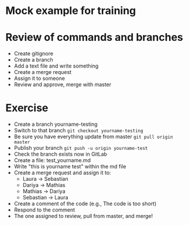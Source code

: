 # Mock example for training

# Review of commands and branches

- Create gitignore
- Create a branch
- Add a text file and write something
- Create a merge request
- Assign it to someone
- Review and approve, merge with master

# Exercise

- Create a branch yourname-testing
- Switch to that branch `git checkout yourname-testing`
- Be sure you have everything update from master `git pull origin master`
- Publish your branch `git push -u origin yourname-test`
- Check the branch exists now in GitLab
- Create a file: test_yourname.md
- Write "this is yourname test" within the md file
- Create a merge request and assign it to:
    - Laura -> Sebastian
    - Dariya -> Mathias
    - Mathias -> Dariya
    - Sebastian -> Laura
- Create a comment of the code (e.g., The code is too short)
- Respond to the comment
- The one assigned to review, pull from master, and merge!
